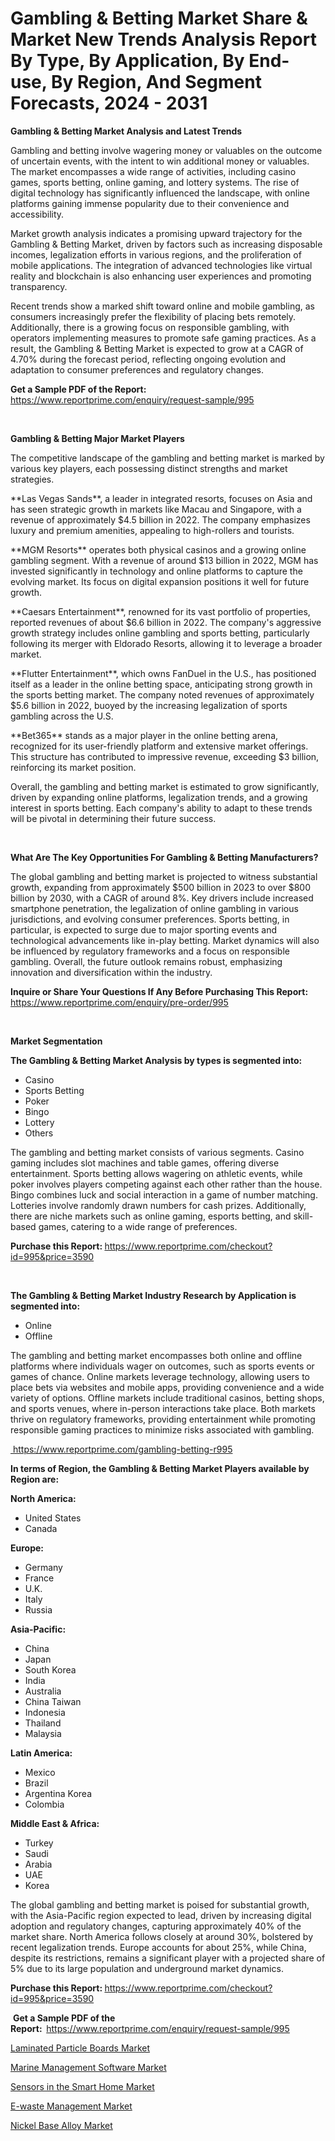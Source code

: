 <p><h1>Gambling & Betting Market Share & Market New Trends Analysis Report By Type, By Application, By End-use, By Region, And Segment Forecasts, 2024 - 2031</h1></p><p><strong>Gambling & Betting Market Analysis and Latest Trends</strong></p>
<p><p>Gambling and betting involve wagering money or valuables on the outcome of uncertain events, with the intent to win additional money or valuables. The market encompasses a wide range of activities, including casino games, sports betting, online gaming, and lottery systems. The rise of digital technology has significantly influenced the landscape, with online platforms gaining immense popularity due to their convenience and accessibility.</p><p>Market growth analysis indicates a promising upward trajectory for the Gambling & Betting Market, driven by factors such as increasing disposable incomes, legalization efforts in various regions, and the proliferation of mobile applications. The integration of advanced technologies like virtual reality and blockchain is also enhancing user experiences and promoting transparency.</p><p>Recent trends show a marked shift toward online and mobile gambling, as consumers increasingly prefer the flexibility of placing bets remotely. Additionally, there is a growing focus on responsible gambling, with operators implementing measures to promote safe gaming practices. As a result, the Gambling & Betting Market is expected to grow at a CAGR of 4.70% during the forecast period, reflecting ongoing evolution and adaptation to consumer preferences and regulatory changes.</p></p>
<p><strong>Get a Sample PDF of the Report:&nbsp;</strong> <a href="https://www.reportprime.com/enquiry/request-sample/995">https://www.reportprime.com/enquiry/request-sample/995</a></p>
<p>&nbsp;</p>
<p><strong>Gambling & Betting Major Market Players</strong></p>
<p><p>The competitive landscape of the gambling and betting market is marked by various key players, each possessing distinct strengths and market strategies. </p><p>**Las Vegas Sands**, a leader in integrated resorts, focuses on Asia and has seen strategic growth in markets like Macau and Singapore, with a revenue of approximately $4.5 billion in 2022. The company emphasizes luxury and premium amenities, appealing to high-rollers and tourists.</p><p>**MGM Resorts** operates both physical casinos and a growing online gambling segment. With a revenue of around $13 billion in 2022, MGM has invested significantly in technology and online platforms to capture the evolving market. Its focus on digital expansion positions it well for future growth.</p><p>**Caesars Entertainment**, renowned for its vast portfolio of properties, reported revenues of about $6.6 billion in 2022. The company's aggressive growth strategy includes online gambling and sports betting, particularly following its merger with Eldorado Resorts, allowing it to leverage a broader market.</p><p>**Flutter Entertainment**, which owns FanDuel in the U.S., has positioned itself as a leader in the online betting space, anticipating strong growth in the sports betting market. The company noted revenues of approximately $5.6 billion in 2022, buoyed by the increasing legalization of sports gambling across the U.S.</p><p>**Bet365** stands as a major player in the online betting arena, recognized for its user-friendly platform and extensive market offerings. This structure has contributed to impressive revenue, exceeding $3 billion, reinforcing its market position.</p><p>Overall, the gambling and betting market is estimated to grow significantly, driven by expanding online platforms, legalization trends, and a growing interest in sports betting. Each company's ability to adapt to these trends will be pivotal in determining their future success.</p></p>
<p>&nbsp;</p>
<p><strong>What Are The Key Opportunities For Gambling & Betting Manufacturers?</strong></p>
<p><p>The global gambling and betting market is projected to witness substantial growth, expanding from approximately $500 billion in 2023 to over $800 billion by 2030, with a CAGR of around 8%. Key drivers include increased smartphone penetration, the legalization of online gambling in various jurisdictions, and evolving consumer preferences. Sports betting, in particular, is expected to surge due to major sporting events and technological advancements like in-play betting. Market dynamics will also be influenced by regulatory frameworks and a focus on responsible gambling. Overall, the future outlook remains robust, emphasizing innovation and diversification within the industry.</p></p>
<p><strong>Inquire or Share Your Questions If Any Before Purchasing This Report:</strong> <a href="https://www.reportprime.com/enquiry/pre-order/995">https://www.reportprime.com/enquiry/pre-order/995</a></p>
<p>&nbsp;</p>
<p><strong>Market Segmentation</strong></p>
<p><strong>The Gambling & Betting Market Analysis by types is segmented into:</strong></p>
<p><ul><li>Casino</li><li>Sports Betting</li><li>Poker</li><li>Bingo</li><li>Lottery</li><li>Others</li></ul></p>
<p><p>The gambling and betting market consists of various segments. Casino gaming includes slot machines and table games, offering diverse entertainment. Sports betting allows wagering on athletic events, while poker involves players competing against each other rather than the house. Bingo combines luck and social interaction in a game of number matching. Lotteries involve randomly drawn numbers for cash prizes. Additionally, there are niche markets such as online gaming, esports betting, and skill-based games, catering to a wide range of preferences.</p></p>
<p><strong>Purchase this Report:&nbsp;</strong><a href="https://www.reportprime.com/checkout?id=995&price=3590">https://www.reportprime.com/checkout?id=995&price=3590</a></p>
<p>&nbsp;</p>
<p><strong>The Gambling & Betting Market Industry Research by Application is segmented into:</strong></p>
<p><ul><li>Online</li><li>Offline</li></ul></p>
<p><p>The gambling and betting market encompasses both online and offline platforms where individuals wager on outcomes, such as sports events or games of chance. Online markets leverage technology, allowing users to place bets via websites and mobile apps, providing convenience and a wide variety of options. Offline markets include traditional casinos, betting shops, and sports venues, where in-person interactions take place. Both markets thrive on regulatory frameworks, providing entertainment while promoting responsible gaming practices to minimize risks associated with gambling.</p></p>
<p><a href="https://www.reportprime.com/gambling-betting-r995">&nbsp;https://www.reportprime.com/gambling-betting-r995</a></p>
<p><strong>In terms of Region, the Gambling & Betting Market Players available by Region are:</strong></p>
<p>
    <p> <strong> North America: </strong>
        <ul>
            <li>United States</li>
            <li>Canada</li>
        </ul>
        </p> 
    <p> <strong> Europe: </strong>
        <ul>
            <li>Germany</li>
            <li>France</li>
            <li>U.K.</li>
            <li>Italy</li>
            <li>Russia</li>
        </ul>
        </p> 
    <p> <strong> Asia-Pacific: </strong>
        <ul>
            <li>China</li>
            <li>Japan</li>
            <li>South Korea</li>
            <li>India</li>
            <li>Australia</li>
            <li>China Taiwan</li>
            <li>Indonesia</li>
            <li>Thailand</li>
            <li>Malaysia</li>
        </ul>
        </p> 
    <p> <strong> Latin America: </strong>
        <ul>
            <li>Mexico</li>
            <li>Brazil</li>
            <li>Argentina Korea</li>
            <li>Colombia</li>
        </ul>
        </p> 
    <p> <strong> Middle East & Africa: </strong>
        <ul>
            <li>Turkey</li>
            <li>Saudi</li>
            <li>Arabia</li>
            <li>UAE</li>
            <li>Korea</li>
        </ul>
    </p>
    </p>
<p><p>The global gambling and betting market is poised for substantial growth, with the Asia-Pacific region expected to lead, driven by increasing digital adoption and regulatory changes, capturing approximately 40% of the market share. North America follows closely at around 30%, bolstered by recent legalization trends. Europe accounts for about 25%, while China, despite its restrictions, remains a significant player with a projected share of 5% due to its large population and underground market dynamics.</p></p>
<p><strong>Purchase this Report: </strong><a href="https://www.reportprime.com/checkout?id=995&price=3590">https://www.reportprime.com/checkout?id=995&price=3590</a></p>
<p>&nbsp;<strong>Get a Sample PDF of the Report:&nbsp;&nbsp;</strong><a href="https://www.reportprime.com/enquiry/request-sample/995">https://www.reportprime.com/enquiry/request-sample/995</a></p>
<p><strong></strong></p>
<p><p><a href="https://www.linkedin.com/pulse/what-factors-influence-laminated-pa-market-alive-d1xof?trackingId=ca1ZUBF7Q7GMcDLW6CEVMQ%3D%3D">Laminated Particle Boards Market</a></p><p><a href="https://medium.com/@max.hudson54565/what-are-the-growth-opportunities-and-challenges-in-the-marine-management-software-market-59ce634b4be5">Marine Management Software Market</a></p><p><a href="https://issuu.com/reportprime-2/docs/sensors-in-the-smart-home-market-si_6a52ef6c4456a7">Sensors in the Smart Home Market</a></p><p><a href="https://medium.com/@alan.buckland656/driving-market-forces-in-the-e-waste-management-market-market-trends-and-future-forecasts-till-3dacd4ed0d60">E-waste Management Market</a></p><p><a href="https://www.linkedin.com/pulse/nickel-base-alloy-market2024-2031-industry-insights-investment-smcvf?trackingId=O0QHlPh8RLyxRs%2BQkOim%2FQ%3D%3D">Nickel Base Alloy Market</a></p></p>